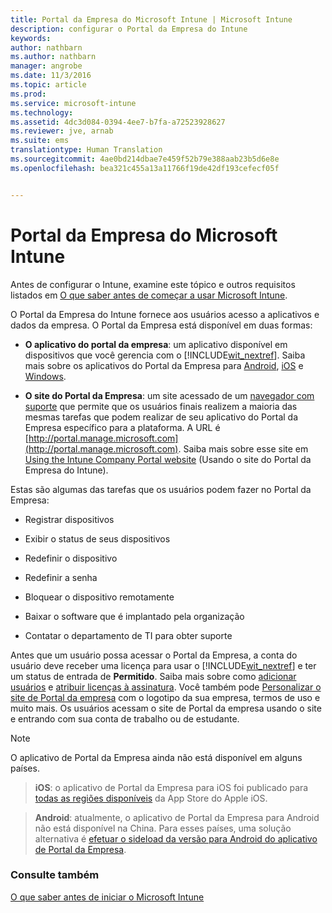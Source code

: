 ```yaml
---
title: Portal da Empresa do Microsoft Intune | Microsoft Intune
description: configurar o Portal da Empresa do Intune
keywords: 
author: nathbarn
ms.author: nathbarn
manager: angrobe
ms.date: 11/3/2016
ms.topic: article
ms.prod: 
ms.service: microsoft-intune
ms.technology: 
ms.assetid: 4dc3d084-0394-4ee7-b7fa-a72523928627
ms.reviewer: jve, arnab
ms.suite: ems
translationtype: Human Translation
ms.sourcegitcommit: 4ae0bd214dbae7e459f52b79e388aab23b5d6e8e
ms.openlocfilehash: bea321c455a13a11766f19de42df193cefecf05f


---
```


# <a name="microsoft-intune-company-portal"></a>Portal da Empresa do Microsoft Intune

Antes de configurar o Intune, examine este tópico e outros requisitos listados em [O que saber antes de começar a usar Microsoft Intune](what-to-know-before-you-start-microsoft-intune.md).

O Portal da Empresa do Intune fornece aos usuários acesso a aplicativos e dados da empresa. O Portal da Empresa está disponível em duas formas:

-   **O aplicativo do portal da empresa**: um aplicativo disponível em dispositivos que você gerencia com o [!INCLUDE[wit_nextref](../includes/wit_nextref_md.md)]. Saiba mais sobre os aplicativos do Portal da Empresa para [Android](/Intune/EndUser/using-your-android-device-with-intune), [iOS](/Intune/EndUser/using-your-ios-or-mac-os-x-device-with-intune) e [Windows](/Intune/EndUser/using-your-windows-device-with-intune).


- **O site do Portal da Empresa**: um site acessado de um [navegador com suporte](supported-web-browsers.md) que permite que os usuários finais realizem a maioria das mesmas tarefas que podem realizar de seu aplicativo do Portal da Empresa específico para a plataforma. A URL é [http://portal.manage.microsoft.com](http://portal.manage.microsoft.com). Saiba mais sobre esse site em [Using the Intune Company Portal website](/Intune/EndUser/using-the-intune-company-portal-website) (Usando o site do Portal da Empresa do Intune).

Estas são algumas das tarefas que os usuários podem fazer no Portal da Empresa:

-   Registrar dispositivos

-   Exibir o status de seus dispositivos

-   Redefinir o dispositivo

-   Redefinir a senha

-   Bloquear o dispositivo remotamente

-   Baixar o software que é implantado pela organização

-   Contatar o departamento de TI para obter suporte

Antes que um usuário possa acessar o Portal da Empresa, a conta do usuário deve receber uma licença para usar o [!INCLUDE[wit_nextref](../includes/wit_nextref_md.md)] e ter um status de entrada de **Permitido**. Saiba mais sobre como [adicionar usuários](start-with-a-paid-subscription-to-microsoft-intune-step-3.md) e [atribuir licenças à assinatura](start-with-a-paid-subscription-to-microsoft-intune-step-4.md). Você também pode [Personalizar o site de Portal da empresa](start-with-a-paid-subscription-to-microsoft-intune-step-7.md) com o logotipo da sua empresa, termos de uso e muito mais. Os usuários acessam o site de Portal da empresa usando o site e entrando com sua conta de trabalho ou de estudante.

> [!NOTE]
> O aplicativo de Portal da Empresa ainda não está disponível em alguns países.

> __iOS__: o aplicativo de Portal da Empresa para iOS foi publicado para [todas as regiões disponíveis](https://go.microsoft.com/fwlink/?linkid=831284) da App Store do Apple iOS.

> __Android__: atualmente, o aplicativo de Portal da Empresa para Android não está disponível na China. Para esses países, uma solução alternativa é [efetuar o sideload da versão para Android do aplicativo de Portal da Empresa](https://www.microsoft.com/en-us/download/details.aspx?id=49140).  

### <a name="see-also"></a>Consulte também
[O que saber antes de iniciar o Microsoft Intune](what-to-know-before-you-start-microsoft-intune.md)



<!--HONumber=Nov16_HO1-->


